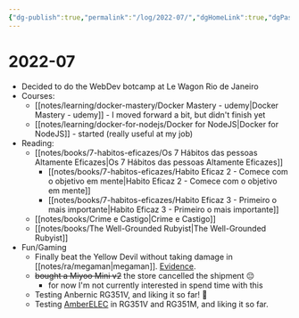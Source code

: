 ```yaml
---
{"dg-publish":true,"permalink":"/log/2022-07/","dgHomeLink":true,"dgPassFrontmatter":false}
---
```


# 2022-07

- Decided to do the WebDev botcamp at Le Wagon Rio de Janeiro
- Courses:
    - [[notes/learning/docker-mastery/Docker Mastery - udemy|Docker Mastery - udemy]] - I moved forward a bit, but didn't finish yet
    - [[notes/learning/docker-for-nodejs/Docker for NodeJS|Docker for NodeJS]] - started (really useful at my job)
- Reading:
    - [[notes/books/7-habitos-eficazes/Os 7 Hábitos das pessoas Altamente Eficazes|Os 7 Hábitos das pessoas Altamente Eficazes]]
        - [[notes/books/7-habitos-eficazes/Habito Eficaz 2 - Comece com o objetivo em mente|Habito Eficaz 2 - Comece com o objetivo em mente]]
        - [[notes/books/7-habitos-eficazes/Habito Eficaz 3 - Primeiro o mais importante|Habito Eficaz 3 - Primeiro o mais importante]]
    - [[notes/books/Crime e Castigo|Crime e Castigo]]
    - [[notes/books/The Well-Grounded Rubyist|The Well-Grounded Rubyist]]
- Fun/Gaming 
    - Finally beat the Yellow Devil without taking damage in [[notes/ra/megaman|megaman]]. [Evidence](https://retroachievements.org/achievement/3478).
    - ~~bought a Miyoo Mini v2~~ the store cancelled the shipment 😔
        - for now I'm not currently interested in spend time with this
    - Testing Anbernic RG351V, and liking it so far! 🤩
    - Testing [AmberELEC](https://amberelec.org/) in RG351V and RG351M, and liking it so far.

